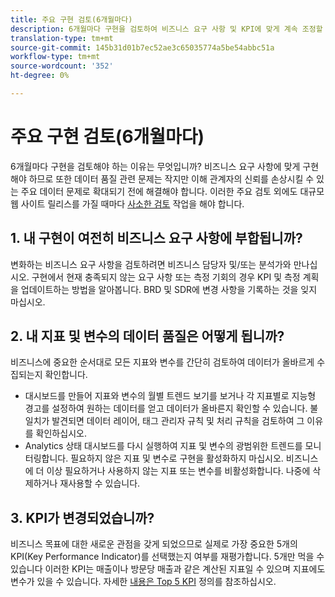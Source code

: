 ```yaml
---
title: 주요 구현 검토(6개월마다)
description: 6개월마다 구현을 검토하여 비즈니스 요구 사항 및 KPI에 맞게 계속 조정할 수 있습니다.
translation-type: tm+mt
source-git-commit: 145b31d01b7ec52ae3c65035774a5be54abbc51a
workflow-type: tm+mt
source-wordcount: '352'
ht-degree: 0%

---
```



# 주요 구현 검토(6개월마다)

6개월마다 구현을 검토해야 하는 이유는 무엇입니까? 비즈니스 요구 사항에 맞게 구현해야 하므로 또한 데이터 품질 관련 문제는 작지만 이해 관계자의 신뢰를 손상시킬 수 있는 주요 데이터 문제로 확대되기 전에 해결해야 합니다. 이러한 주요 검토 외에도 대규모 웹 사이트 릴리스를 가질 때마다 [사소한 검토](/help/implement/review/minor-review.md) 작업을 해야 합니다.

## 1. 내 구현이 여전히 비즈니스 요구 사항에 부합됩니까?

변화하는 비즈니스 요구 사항을 검토하려면 비즈니스 담당자 및/또는 분석가와 만나십시오. 구현에서 현재 충족되지 않는 요구 사항 또는 측정 기회의 경우 KPI 및 측정 계획을 업데이트하는 방법을 알아봅니다. BRD 및 SDR에 변경 사항을 기록하는 것을 잊지 마십시오.

## 2. 내 지표 및 변수의 데이터 품질은 어떻게 됩니까?

비즈니스에 중요한 순서대로 모든 지표와 변수를 간단히 검토하여 데이터가 올바르게 수집되는지 확인합니다.

* 대시보드를 만들어 지표와 변수의 월별 트렌드 보기를 보거나 각 지표별로 지능형 경고를 설정하여 원하는 데이터를 얻고 데이터가 올바른지 확인할 수 있습니다.
불일치가 발견되면 데이터 레이어, 태그 관리자 규칙 및 처리 규칙을 검토하여 그 이유를 확인하십시오.
* Analytics 상태 대시보드를 다시 실행하여 지표 및 변수의 광범위한 트렌드를 모니터링합니다.
필요하지 않은 지표 및 변수로 구현을 활성화하지 마십시오. 비즈니스에 더 이상 필요하거나 사용하지 않는 지표 또는 변수를 비활성화합니다. 나중에 삭제하거나 재사용할 수 있습니다.

## 3. KPI가 변경되었습니까?

비즈니스 목표에 대한 새로운 관점을 갖게 되었으므로 실제로 가장 중요한 5개의 KPI(Key Performance Indicator)를 선택했는지 여부를 재평가합니다. 5개만 먹을 수 있습니다 이러한 KPI는 매출이나 방문당 매출과 같은 계산된 지표일 수 있으며 지표에도 변수가 있을 수 있습니다. 자세한 [내용은 Top 5 KPI](/help/implement/review/define-kpis.md) 정의를 참조하십시오.
